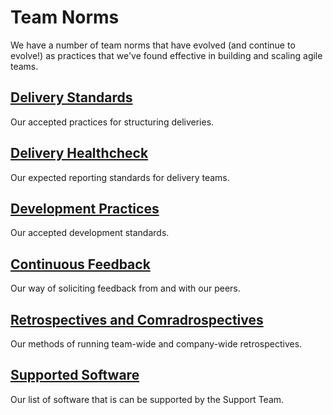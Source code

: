 # Team Norms

We have a number of team norms that have evolved (and continue to evolve!) as practices that we've found effective in building and scaling agile teams.

## [Delivery Standards](delivery_standards.md)

Our accepted practices for structuring deliveries.

## [Delivery Healthcheck](delivery_healthcheck.md)

Our expected reporting standards for delivery teams.

## [Development Practices](development_practices.md)

Our accepted development standards.

## [Continuous Feedback](continuous_feedback.md)

Our way of soliciting feedback from and with our peers.

## [Retrospectives and Comradrospectives](retrospectives.md)

Our methods of running team-wide and company-wide retrospectives.

## [Supported Software](supported_software.md)

Our list of software that is can be supported by the Support Team.
